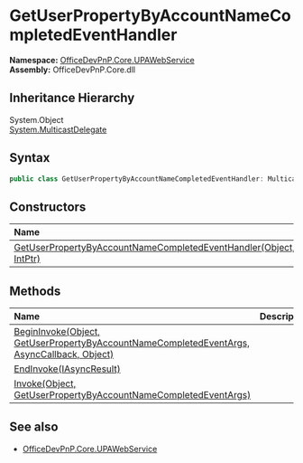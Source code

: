 # GetUserPropertyByAccountNameCompletedEventHandler
  

**Namespace:** [OfficeDevPnP.Core.UPAWebService](OfficeDevPnP.Core.UPAWebService.md)  
**Assembly:** OfficeDevPnP.Core.dll  
## Inheritance Hierarchy
System.Object  
    [System.MulticastDelegate](System.MulticastDelegate.md)
## Syntax
```C#
public class GetUserPropertyByAccountNameCompletedEventHandler: MulticastDelegate
```
## Constructors
|**Name**|**Description**|
|:-----|:-----|
| [GetUserPropertyByAccountNameCompletedEventHandler(Object, IntPtr)](OfficeDevPnP.Core.UPAWebService.GetUserPropertyByAccountNameCompletedEventHandler.ctor1.md) | 
## Methods
|**Name**|**Description**|
|:-----|:-----|
| [BeginInvoke(Object, GetUserPropertyByAccountNameCompletedEventArgs, AsyncCallback, Object)](OfficeDevPnP.Core.UPAWebService.GetUserPropertyByAccountNameCompletedEventHandler.b28f3599.md) | 
| [EndInvoke(IAsyncResult)](OfficeDevPnP.Core.UPAWebService.GetUserPropertyByAccountNameCompletedEventHandler.c9867657.md) | 
| [Invoke(Object, GetUserPropertyByAccountNameCompletedEventArgs)](OfficeDevPnP.Core.UPAWebService.GetUserPropertyByAccountNameCompletedEventHandler.dfdb8666.md) | 
## See also
- [OfficeDevPnP.Core.UPAWebService](OfficeDevPnP.Core.UPAWebService.md)
